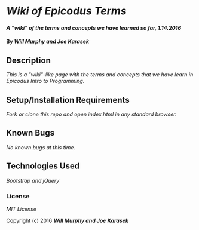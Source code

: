 # _Wiki of Epicodus Terms_

#### _A "wiki" of the terms and concepts we have learned so far, 1.14.2016_

#### By _**Will Murphy and Joe Karasek**_

## Description

_This is a "wiki"-like page with the terms and concepts that we have learn in Epicodus Intro to Programming._

## Setup/Installation Requirements

_Fork or clone this repo and open index.html in any standard browser._

## Known Bugs

_No known bugs at this time._

## Technologies Used

_Bootstrap and jQuery_

### License

*MIT License*

Copyright (c) 2016 **_Will Murphy and Joe Karasek_**
